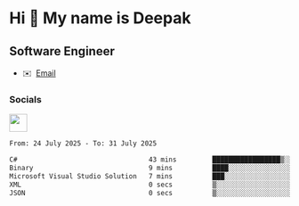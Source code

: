 Hi 👋 My name is Deepak
=======================

Software Engineer
-----------------
* ✉️  [Email](mailto:kumar.neu19@gmail.com)


### Socials

<p align="left"><a href="https://www.linkedin.com/in/deepak94kumar" target="_blank" rel="noreferrer"><img src="https://raw.githubusercontent.com/danielcranney/readme-generator/main/public/icons/socials/linkedin.svg" width="32" height="32" /></a></p>

<!--START_SECTION:waka-->

```txt
From: 24 July 2025 - To: 31 July 2025

C#                                 43 mins         █████████████████▒░░░░░░░   69.79 %
Binary                             9 mins          ████░░░░░░░░░░░░░░░░░░░░░   15.80 %
Microsoft Visual Studio Solution   7 mins          ███░░░░░░░░░░░░░░░░░░░░░░   11.47 %
XML                                0 secs          ▒░░░░░░░░░░░░░░░░░░░░░░░░   01.47 %
JSON                               0 secs          ▒░░░░░░░░░░░░░░░░░░░░░░░░   01.23 %
```

<!--END_SECTION:waka-->
